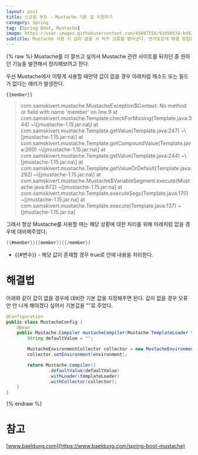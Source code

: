 ```yaml
---
layout: post
title: 스프링 부트 - Mustache 기본 값 지정하기
category: Spring
tag: [Spring Boot, Mustache]
image: https://user-images.githubusercontent.com/45007556/91050518-bd433e80-e659-11ea-883c-35c397a8a260.png
subtitle: Mustache 사용 시 값이 없을 시 자꾸 오류를 뱉어낸다. 번거로운데 해결 방법은 없을까? 그 해결 방법에 대해 알아보자
---
```


{% raw %}
Mustache를 더 잘쓰고 싶어서 Mustache 관련 사이트를 뒤지던 중 원하던 기능을 발견해서 정리해보려고 한다.

우선 Mustache에서 이렇게 사용할 때만약 값이 없을 경우 아래처럼 메소드 또는 필드가 없다는 에러가 발생한다.

```
{{member}}
```

> com.samskivert.mustache.MustacheException$Context: No method or field with name 'member' on line 9 at com.samskivert.mustache.Template.checkForMissing(Template.java:344) ~\[jmustache-1.15.jar:na\] at com.samskivert.mustache.Template.getValue(Template.java:247) ~\[jmustache-1.15.jar:na\] at com.samskivert.mustache.Template.getCompoundValue(Template.java:260) ~\[jmustache-1.15.jar:na\] at com.samskivert.mustache.Template.getValue(Template.java:244) ~\[jmustache-1.15.jar:na\] at com.samskivert.mustache.Template.getValueOrDefault(Template.java:292) ~\[jmustache-1.15.jar:na\] at com.samskivert.mustache.Mustache$VariableSegment.execute(Mustache.java:872) ~\[jmustache-1.15.jar:na\] at com.samskivert.mustache.Template.executeSegs(Template.java:170) ~\[jmustache-1.15.jar:na\] at com.samskivert.mustache.Template.execute(Template.java:137) ~\[jmustache-1.15.jar:na\]

그래서 항상 Mustache를 사용할 때는 해당 상황에 대한 처리를 위해 아래처럼 없을 경우에 대비해주었다.

```java
{{#member}}{{member}}{{/member}}
```

- {{#변수}} - 해당 값이 존재할 경우 true로 안에 내용을 처리한다.

# 해결법

아래와 같이 값이 없을 경우에 대비한 기본 값을 지정해주면 된다.
값이 없을 경우 오류만 안 나게 해야겠다 싶어서 기본값을 ""로 주었다.

```java
@Configuration
public class MustacheConfig {
    @Bean
    public Mustache.Compiler mustacheCompiler(Mustache.TemplateLoader templateLoader, Environment environment) {
        String defaultValue = "";

        MustacheEnvironmentCollector collector = new MustacheEnvironmentCollector();
        collector.setEnvironment(environment);

        return Mustache.compiler()
                .defaultValue(defaultValue)
                .withLoader(templateLoader)
                .withCollector(collector);
    }
}
```

{% endraw %}

# 참고

[www.baeldung.com](https://www.baeldung.com/spring-boot-mustache)
